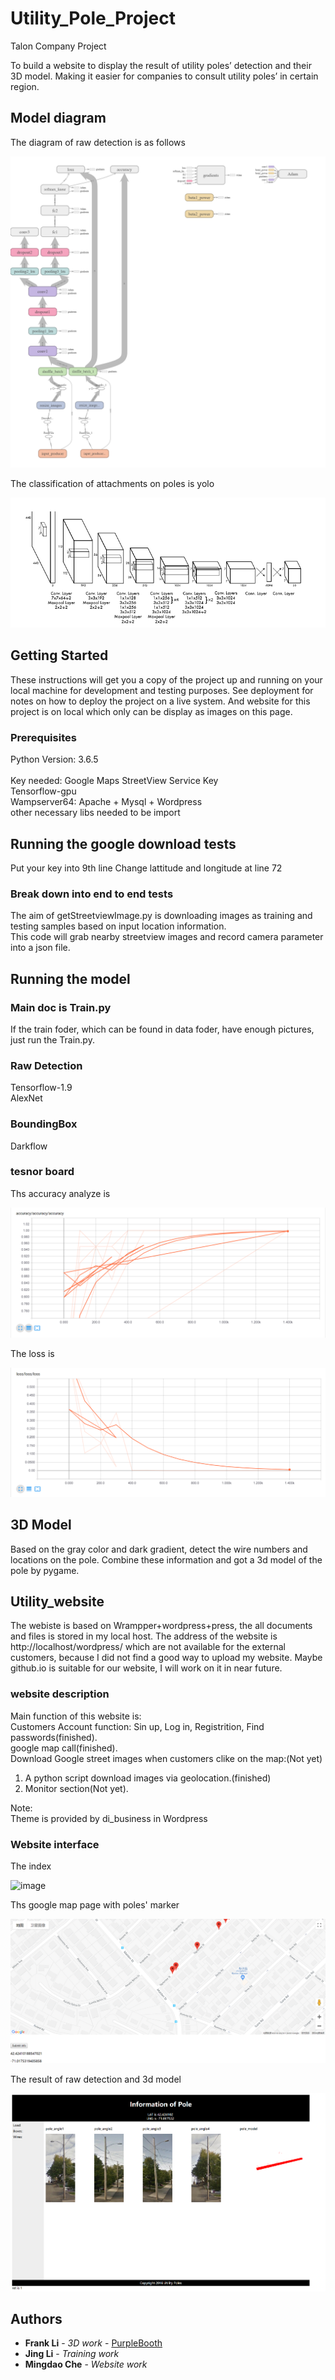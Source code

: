 # Utility_Pole_Project
Talon Company Project

To build a website to display the result of utility poles’ detection and their 3D model. Making it easier for companies to consult utility poles’ in certain region.

## Model diagram

The diagram of raw detection is as follows

![image](https://github.com/mdche001/EC601_Utility_poles/blob/master/docu%20images/CNNnet.png) 

The classification of attachments on poles is yolo

![image](https://github.com/mdche001/EC601_Utility_poles/blob/master/docu%20images/model_architecture.png) 

## Getting Started

These instructions will get you a copy of the project up and running on your local machine for development and testing purposes. See deployment for notes on how to deploy the project on a live system. And website for this project is on local which only can be display as images on this page. 

### Prerequisites

Python Version: 3.6.5<br>		
Key needed: Google Maps StreetView Service Key<br>
Tensorflow-gpu<br>
Wampserver64: Apache + Mysql + Wordpress<br>
other necessary libs needed to be import<br>

## Running the google download tests

Put your key into 9th line
Change lattitude and longitude at line 72

### Break down into end to end tests

The aim of getStreetviewImage.py is downloading images as training and testing samples based on input location information.<br>
This code will grab nearby streetview images and record camera parameter into a json file.<br>

## Running the model

### Main doc is Train.py
If the train foder, which can be found in data foder, have enough pictures, just run the Train.py.  
### Raw Detection  
Tensorflow-1.9  
AlexNet  
### BoundingBox  
Darkflow

### tesnor board

Ths accuracy analyze is

![image](https://github.com/mdche001/EC601_Utility_poles/blob/master/docu%20images/accuracy.PNG) 

The loss is

![image](https://github.com/mdche001/EC601_Utility_poles/blob/master/docu%20images/loss.PNG) 

## 3D Model
Based on the gray color and dark gradient, detect the wire numbers and locations on the pole. Combine these information and got a 3d model of the pole by pygame.

## Utility_website

The webiste is based on Wrampper+wordpress+press, the all documents and files is stored in my local host. The address of the website is http://localhost/wordpress/ which are not available for the external customers, because I did not find a good way to upload my website. Maybe github.io is suitable for our website, I will work on it in near future. 

### website description

Main function of this website is:<br>
Customers Account function: Sin up, Log in, Registrition, Find passwords(finished).<br>
google map call(finished).<br>
Download Google street images when customers clike on the map:(Not yet)<br>
1. A python script download images via geolocation.(finished)<br>
2. Monitor section(Not yet).<br>
 
Note:<br>
Theme is provided by di_business in Wordpress<br>

### Website interface

The index

![image](https://github.com/mdche001/EC601_Utility_poles/blob/master/docu%20images/FireShot%20Capture%201%20-%20Utility%20Pole%20–%20Ec601%20project%20-%20http___localhost_wordpress_.png) 

Ths google map page with poles' marker

![image](https://github.com/mdche001/EC601_Utility_poles/blob/master/docu%20images/FireShot%20Capture%203%20-%20Simple%20Map%20-%20http___localhost_wordpress_123-2_.png) 

The result of raw detection and 3d model

![image](https://github.com/mdche001/EC601_Utility_poles/blob/master/docu%20images/FireShot%20Capture%204%20-%20%20-%20http___localhost_wordpress_validate.png) 

## Authors

* **Frank Li** - *3D work* - [PurpleBooth](https://github.com/FrankLiOnLine)
* **Jing Li** - *Training work*
* **Mingdao Che** - *Website work*
